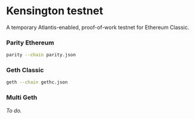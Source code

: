 # Kensington testnet

A temporary Atlantis-enabled, proof-of-work testnet for Ethereum Classic.

### Parity Ethereum

```bash
parity --chain parity.json
```

### Geth Classic

```bash
geth --chain gethc.json
```

### Multi Geth

_To do._
